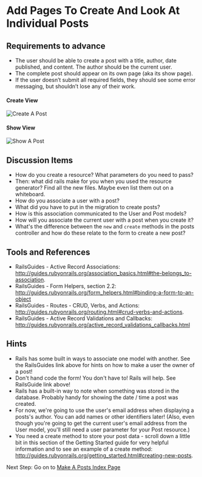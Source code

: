 # Add Pages To Create And Look At Individual Posts

## Requirements to advance

- The user should be able to create a post with a title, author, date published, and content. The author should be the current user.
- The complete post should appear on its own page (aka its show page).
- If the user doesn’t submit all required fields, they should see some error messaging, but shouldn’t lose any of their work.

<div class="row">
  <div class="span6">
    <h4>Create View</h4>
    <img src="/images/advanced/create_post.png" alt="Create A Post"></img>
  </div>
  <div class="span6">
    <h4>Show View</h4>
    <img src="/images/advanced/show_post.png" alt="Show A Post"></img>
  </div>
</div>


## Discussion Items
- How do you create a resource? What parameters do you need to pass?
- Then: what did rails make for you when you used the resource generator? Find all the new files. Maybe even list them out on a whiteboard.
- How do you associate a user with a post?
- What did you have to put in the migration to create posts?
- How is this association communicated to the User and Post models?
- How will you associate the current user with a post when you create it?
- What's the difference between the `new` and `create` methods in the posts controller and how do these relate to the form to create a new post?

## Tools and References

- RailsGuides - Active Record Associations: http://guides.rubyonrails.org/association_basics.html#the-belongs_to-association.
- RailsGuides - Form Helpers, section 2.2: http://guides.rubyonrails.org/form_helpers.html#binding-a-form-to-an-object
- RailsGuides - Routes - CRUD, Verbs, and Actions: http://guides.rubyonrails.org/routing.html#crud-verbs-and-actions.
- RailsGuides - Active Record Validations and Callbacks: http://guides.rubyonrails.org/active_record_validations_callbacks.html

## Hints

- Rails has some built in ways to associate one model with another. See the RailsGuides link above for hints on how to make a user the owner of a post!
- Don't hand code the form! You don't have to! Rails will help. See RailsGuide link above!
- Rails has a built-in way to note when something was stored in the database. Probably handy for showing the date / time a post was created.
- For now, we're going to use the user's email address when displaying a posts's author. You can add names or other identifiers later! (Also, even though you're going to get the current user's email address from the User model, you'll still need a user parameter for your Post resource.)
- You need a create method to store your post data - scroll down a little bit in this section of the Getting Started guide for very helpful information and to see an example of a create method: http://guides.rubyonrails.org/getting_started.html#creating-new-posts.

Next Step:
Go on to [Make A Posts Index Page](make_a_posts_index_page)
